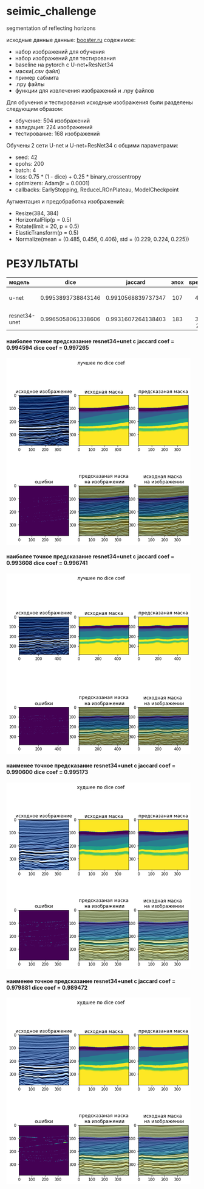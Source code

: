 # seimic_challenge
segmentation of reflecting horizons


исходные данные данные: [booster.ru](https://boosters.pro/championship/rsc_sandbox/overview)
содежимое:
+ набор изображений для обучения
+ набор изображений для тестирования
+ baseline на pytorch с U-net+ResNet34
+ маски(.csv файл)
+ пример сабмита
+ .npy файлы
+ функции для извлечения изображений и .npy файлов


Для обучения и тестирования исходные изображения были разделены следующим образом: 
+ обучение: 504 изображений
+ валидация: 224 изображений
+ тестирование: 168 изображений

Обучены 2 сети U-net и U-net+ResNet34 c общими параметрами:
+ seed: 42
+ epohs: 200 
+ batch: 4
+ loss: 0.75 * (1 - dice) + 0.25 * binary_crossentropy
+ optimizers: Adam(lr = 0.0001)
+ callbacks: EarlyStopping, ReduceLROnPlateau, ModelCheckpoint

Аугментaция и предобработка изображений:
+ Resize(384, 384)
+ HorizontalFlip(p = 0.5)
+ Rotate(limit = 20, p = 0.5)
+ ElasticTransform(p = 0.5)
+ Normalize(mean = (0.485, 0.456, 0.406), std = (0.229, 0.224, 0.225))



# РЕЗУЛЬТАТЫ

|модель|dice|jaccard|эпох|время|
|:------|:-----:|:--------:|:-------:|-------:|
|u-net|0.9953893738843146|0.9910568839737347|107|3ч 45м 8с|
|resnet34-unet|0.9965058061338606|0.9931607264138403|183|6ч 38м 23с|




#### наиболее точное предсказание resnet34+unet c jaccard coef = 0.994594 	  dice coef = 0.997265
![наиболее точное предсказание resnet34+unet](https://raw.githubusercontent.com/Sugakusha/seimic_challenge/master/pic/best_dice_resnet.png )
#### наиболее точное предсказание resnet34+unet c jaccard coef = 0.993608 	  dice coef = 0.996741
![наиболее точное предсказание unet](https://raw.githubusercontent.com/Sugakusha/seimic_challenge/master/pic/best_dice_unet.png)
#### наименее точное предсказание resnet34+unet c jaccard coef = 0.990600 	  dice coef = 0.995173
![наименее точное предсказание resnet34+unet](https://raw.githubusercontent.com/Sugakusha/seimic_challenge/master/pic/worst_dice_resnet.png)
#### наименее точное предсказание resnet34+unet c jaccard coef = 0.979881 	   dice coef = 0.989472
![наименее точное предсказание runet](https://raw.githubusercontent.com/Sugakusha/seimic_challenge/master/pic/worst_dice_unet.png)
